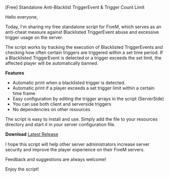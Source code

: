 [Free] Standalone Anti-Blacklist TriggerEvent & Trigger Count Limit

Hello everyone,

Today, I'm sharing my free standalone script for FiveM, which serves as an anti-cheat measure against Blacklisted TriggerEvent abuse and excessive trigger usage on the server.

The script works by tracking the execution of Blacklisted TriggerEvents and checking how often certain triggers are triggered within a set time period. If a Blacklisted TriggerEvent is detected or a trigger exceeds the set limit, the affected player will be automatically banned.

**Features**
* Automatic print when a blacklisted trigger is detected.
* Automatic print if a player exceeds a set trigger limit within a certain time frame
* Easy configuration by editing the trigger arrays in the script (ServerSide)
* You can use both client and serverside triggers
* No dependencies on other resources

The script is easy to install and use. Simply add the file to your resources directory and start it in your server configuration file.

𝐃𝐨𝐰𝐧𝐥𝐨𝐚𝐝 [Latest Release](https://github.com/DarkHypothesise/small-ac/archive/refs/heads/main.zip)

I hope this script will help other server administrators increase server security and improve the player experience on their FiveM servers.

Feedback and suggestions are always welcome!

Enjoy the script!
